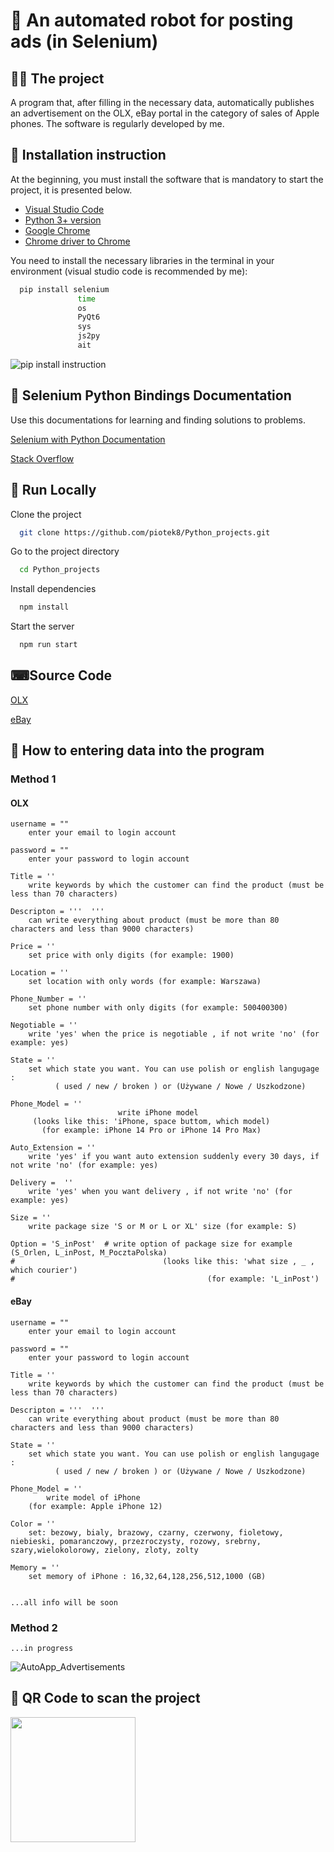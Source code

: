 
# 🐍 An automated robot for posting ads (in Selenium) 


## 👨‍💻 The project 

A program that, after filling in the necessary data, automatically publishes an advertisement on the OLX, eBay portal in the category of sales of Apple phones. The software is regularly developed by me.


## 💬 Installation instruction 
At the beginning, you must install the software that is mandatory to start the project, it is presented below.
 - [Visual Studio Code](https://code.visualstudio.com/docs/setup/windows)
 - [Python 3+ version](https://realpython.com/installing-python/#how-to-install-python-on-windows)
 - [Google Chrome](https://www.google.com/intl/pl_pl/chrome/) 
 - [Chrome driver to Chrome](https://chromedriver.chromium.org/getting-started)


You need to install the necessary libraries in the terminal in your environment (visual studio code is recommended by me):

```bash
  pip install selenium
               time
               os 
               PyQt6
               sys
               js2py
               ait
```
![pip install instruction](https://user-images.githubusercontent.com/82182989/226630656-e2937091-8d83-48ff-9c6e-094fed5b6491.jpg)


## 📜 Selenium Python Bindings Documentation

Use this documentations for learning and finding solutions to problems.

[Selenium with Python Documentation](https://selenium-python.readthedocs.io/)

[Stack Overflow](https://stackoverflow.com/)


## 🔗 Run Locally

Clone the project

```bash
  git clone https://github.com/piotek8/Python_projects.git

```

Go to the project directory

```bash
  cd Python_projects
```

Install dependencies

```bash
  npm install
```

Start the server

```bash
  npm run start
```


## ⌨Source Code

[OLX](https://github.com/piotek8/Python_projects/blob/main/Automation_Bot/OLX_automation_login.py)

[eBay](https://github.com/piotek8/Python_projects/blob/main/Automation_Bot/eBay_automation_login_py.py)


## 📁 How to entering data into the program
### Method 1
#### OLX

    username = ""
        enter your email to login account
    
    password = ""
        enter your password to login account
     
    Title = ''
        write keywords by which the customer can find the product (must be less than 70 characters)
    
    Descripton = '''  '''
        can write everything about product (must be more than 80 characters and less than 9000 characters)
   
    Price = '' 
        set price with only digits (for example: 1900)

    Location = '' 
        set location with only words (for example: Warszawa)

    Phone_Number = '' 
        set phone number with only digits (for example: 500400300)

    Negotiable = ''  
        write 'yes' when the price is negotiable , if not write 'no' (for example: yes)

    State = ''   
        set which state you want. You can use polish or english langugage : 
              ( used / new / broken ) or (Używane / Nowe / Uszkodzone)

    Phone_Model = ''                      
                            write iPhone model 
         (looks like this: 'iPhone, space buttom, which model) 
           (for example: iPhone 14 Pro or iPhone 14 Pro Max)

    Auto_Extension = ''  
        write 'yes' if you want auto extension suddenly every 30 days, if not write 'no' (for example: yes)

    Delivery =  '' 
        write 'yes' when you want delivery , if not write 'no' (for example: yes)
    
    Size = ''  
        write package size 'S or M or L or XL' size (for example: S)
    
    Option = 'S_inPost'  # write option of package size for example (S_Orlen, L_inPost, M_PocztaPolska) 
    #                                 (looks like this: 'what size , _ , which courier')
    #                                           (for example: 'L_inPost') 





#### eBay



    username = ""
        enter your email to login account
    
    password = ""
        enter your password to login account

    Title = ''
        write keywords by which the customer can find the product (must be less than 70 characters)
    
    Descripton = '''  '''
        can write everything about product (must be more than 80 characters and less than 9000 characters)
   
    State = ''   
        set which state you want. You can use polish or english langugage : 
              ( used / new / broken ) or (Używane / Nowe / Uszkodzone)

    Phone_Model = '' 
            write model of iPhone 
        (for example: Apple iPhone 12)

    Color = '' 
        set: bezowy, bialy, brazowy, czarny, czerwony, fioletowy, niebieski, pomaranczowy, przezroczysty, rozowy, srebrny, szary,wielokolorowy, zielony, zloty, zolty    
   
    Memory = '' 
        set memory of iPhone : 16,32,64,128,256,512,1000 (GB)
    
    
    ...all info will be soon
    
        

### Method 2

    ...in progress

![AutoApp_Advertisements](https://user-images.githubusercontent.com/82182989/226767139-61bce2be-c0e9-4775-bfa3-9a7e2cce61d2.jpg)

## 👋 QR Code to scan the project

<a href="url"><img src="https://user-images.githubusercontent.com/82182989/226750124-eecd4aab-93ad-4840-81b8-a41bda82c16e.png" align="left" height="200" width="200" ></a>





